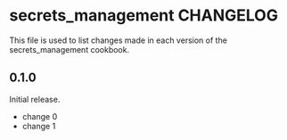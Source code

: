 # secrets_management CHANGELOG

This file is used to list changes made in each version of the secrets_management cookbook.

## 0.1.0

Initial release.

- change 0
- change 1
